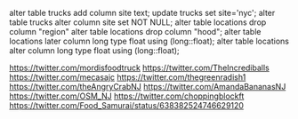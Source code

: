 alter table trucks add column site text;
update trucks set site='nyc';
alter table trucks alter column site set NOT NULL;
alter table locations drop column "region"
alter table locations drop column "hood";
alter table locations later column long type float using (long::float);
alter table locations alter column long type float using (long::float);

https://twitter.com/mordisfoodtruck
https://twitter.com/TheIncrediballs
https://twitter.com/mecasajc
https://twitter.com/thegreenradish1
https://twitter.com/theAngryCrabNJ
https://twitter.com/AmandaBananasNJ
https://twitter.com/OSM_NJ
https://twitter.com/choppingblockft
https://twitter.com/Food_Samurai/status/638382524746629120
